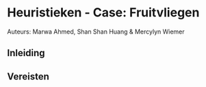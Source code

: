 # Heuristieken - Case: Fruitvliegen #
Auteurs: Marwa Ahmed, Shan Shan Huang & Mercylyn Wiemer

## Inleiding ##


## Vereisten ##